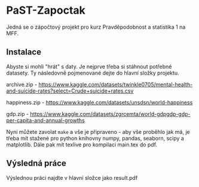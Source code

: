 # PaST-Zapoctak
Jedná se o zápočtový projekt pro kurz Pravděpodobnost a statistika 1 na MFF.

## Instalace
Abyste si mohli "hrát" s daty. Je nejprve třeba si stáhnout potřebné datasety. Ty následovně pojmenované dejte do hlavní složky projektu.

archive.zip - https://www.kaggle.com/datasets/twinkle0705/mental-health-and-suicide-rates?select=Crude+suicide+rates.csv

happiness.zip - https://www.kaggle.com/datasets/unsdsn/world-happiness

gdp.zip - https://www.kaggle.com/datasets/zgrcemta/world-gdpgdp-gdp-per-capita-and-annual-growths

Nyní můžete zavolat ```make``` a vše je připraveno - aby vše proběhlo jak má, je třeba mít stažené pro python knihovny numpy, pandas, seaborn, scipy a matplotlib. Dále pak mít texlive pro kompilaci main.tex do pdf.

## Výsledná práce
Výslednou práci najdte v hlavní složce jako result.pdf
